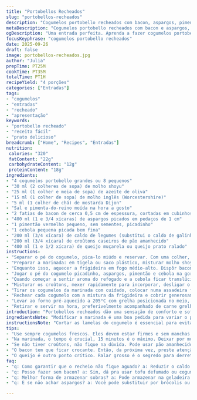 ```yaml
---
title: "Portobellos Recheados"
slug: "portobellos-recheados"
description: "Cogumelos portobello recheados com bacon, aspargos, pimentão e queijo, marinados para intensificar sabor. Uma entrada versátil, que pode virar acompanhamento, mostrando textura cremosa e crocância delicada dos croûtons. Marinada com molho shoyu e toque de mostarda traz um fundo salgado e ligeira picância. Bacon deixa aroma irresistível; aspargos dão frescor. Queijo gratina criando crosta dourada, perfeito para servir quentinho, direto do forno. Substituições possíveis para quem não encontra algum ingrediente, ajustes simples para sabor adaptado sem perder a graça."
metaDescription: "Cogumelos portobello recheados com bacon e aspargos, uma entrada deliciosa e sofisticada que agrada a todos em qualquer ocasião"
ogDescription: "Uma entrada perfeita. Aprenda a fazer cogumelos portobello recheados com bacon e queijo, um prato que vai surpreender seus convidados"
focusKeyphrase: "cogumelos portobello recheados"
date: 2025-09-26
draft: false
image: portobellos-recheados.jpg
author: "Julia"
prepTime: PT25M
cookTime: PT35M
totalTime: PT1H
recipeYield: "4 porções"
categories: ["Entradas"]
tags:
- "cogumelos"
- "entradas"
- "recheado"
- "apresentação"
keywords:
- "portobello recheado"
- "receita fácil"
- "prato delicioso"
breadcrumb: ["Home", "Recipes", "Entradas"]
nutrition: 
 calories: "320"
 fatContent: "22g"
 carbohydrateContent: "12g"
 proteinContent: "18g"
ingredients:
- "4 cogumelos portobello grandes ou 8 pequenos"
- "30 ml (2 colheres de sopa) de molho shoyu"
- "25 ml (1 colher e meia de sopa) de azeite de oliva"
- "15 ml (1 colher de sopa) de molho inglês (Worcestershire)"
- "5 ml (1 colher de chá) de mostarda Dijon"
- "Sal e pimenta-do-reino moída na hora a gosto"
- "2 fatias de bacon de cerca 0,5 cm de espessura, cortadas em cubinhos"
- "400 ml (1 e 3/4 xícaras) de aspargos picados em pedaços de 1 cm"
- "1 pimentão vermelho pequeno, sem sementes, picadinho"
- "1 cebola pequena picada bem fina"
- "200 ml (3/4 xícara) de caldo de legumes (substitui o caldo de galinha para quem quer opção vegetal)"
- "200 ml (3/4 xícara) de croûtons caseiros de pão amanhecido"
- "400 ml (1 e 1/2 xícara) de queijo muçarela ou queijo prato ralado"
instructions:
- "Separar o pé do cogumelo, pica-lo miúdo e reservar. Com uma colher, puxar cuidadosamente todas as lamelas pretas do cogumelo — elas dão amargor e não combinam com o recheio; descartá-las."
- "Preparar a marinada: em tigela ou saco plástico, misturar molho shoyo, azeite, molho inglês, mostarda, sal e pimenta; adicionar os cogumelos inteiros e mexer, cobrindo bem. Deixar descansando uns 15 minutos pra pegar sabor — mas não mais que isso pra não amolecer demais."
- "Enquanto isso, aquecer a frigideira em fogo médio-alto. Dispôr bacon em cubinhos e deixar dourar, soltando a gordura lentamente — essa gordura vai dar sabor por trás, não desperdiçar."
- "Jogar o pé do cogumelo picadinho, aspargos, pimentão e cebola na gordura do bacon. Refogar rápido, só até as verduras ficarem pouco cozidas mas ainda crocantes. Temperar com sal e bastante pimenta moída."
- "Quando começar a sentir aroma do refogado e a cebola ficar translúcida, jogar o caldo de legumes; aumentar fogo e deixar reduzir até quase secar, aquele momento que a frigideira fica limpa no fundo, sem líquido escorrendo fácil. É sinal que concentração de sabor chegou."
- "Misturar os croûtons, mexer rapidamente para incorporar, desligar o fogo. A textura tem que ser úmida, mas não encharcada, croûtons devem absorver e manter leve crocância."
- "Tirar os cogumelos da marinada com cuidado, colocar numa assadeira forrada com papel manteiga. Salpicar sal e pimenta por cima, pois marinada às vezes é meio salgada mas sem acabamento."
- "Rechear cada cogumelo com a mistura da frigideira e cobrir generosamente com queijo ralado."
- "Levar ao forno pré-aquecido a 205°C com grelha posicionada no meio, colocar a assadeira e deixar de 18 a 23 minutos. Observar o queijo, que vai derreter e começar a dourar — quando formar uma casquinha crocante e borbulhante, está no ponto."
- "Retirar e servir na hora, preferivelmente acompanhado de carne grelhada ou mesmo uma salada verde com vinagrete cítrico pra cortar o sabor mais intenso."
introduction: "Portobellos recheados dão uma sensação de conforto e sofisticação ao mesmo tempo. Em casa, sempre quis quebrar o tabu do cogumelo como entrada sem graça. Experimentar diferentes recheios e entender o que cada ingrediente traz faz toda a diferença. O segredo está no equilíbrio entre o umami do bacon, a textura dos croûtons que não podem desmanchar, o frescor do aspargo — que quando passado demais perde a crocância que dá vida ao prato — e o toque picante da mostarda na marinada. A técnica da marinada rápida evita que os cogumelos fiquem aguados demais ou secos."
ingredientsNote: "Modificar a marinada é uma boa pedida para variar o prato: trocar molho inglês por vinagre balsâmico traz acidez diferente. A ideia dos croûtons é garantir crocância, mas se não tiver pode substituir por pão torrado picado, pouca farinha panko ou até castanhas picadas misturadas na preparação do recheio — dá um toque artesanal e ainda mais textura. O queijo sugere-se algo que derreta bem, claro, mas que não se desmanche todo e forme uma camada que segura o recheio no cogumelo. Muçarela ou prato cumprem bem essa função no Brasil, mas já testei parmesão ralado grosso que dá toque rústico. Atenção à cebola — não pode queimar pois amarga rápido e estraga o sabor final. Preferir cebola roxa, que é mais doce, pode suavizar esse ponto."
instructionsNote: "Cortar as lamelas do cogumelo é essencial para evitar amargor, não pule essa etapa. A marinada não deve durar mais que 15 minutos para não deixar os cogumelos demais encharcados. Repare na redução do caldo, que é chave para criar textura e sabor concentrado no recheio. Se o caldo não reduzir o suficiente, o recheio ficará mole demais e pode despejar água na hora de assar. Acompanhar o forno é fundamental para o queijo, que queima rápido depois daquele ponto ideal. Se usar forno com ventilação, fique de olho porque o processo é acelerado. Servi uma vez com vinagrete de limão siciliano e salsinha para dar um contraste fresco, dica anotada para repetir na próxima vez. O segredo do bacon crocante, mas não duro, é refogar até quase translucidez da gordura e reservar rápido para não queimar. Recheie e asse logo pra manter a textura do bacon."
tips:
- "Use sempre cogumelos frescos. Eles devem estar firmes e sem manchas. Cogumelos murchos não vão dar a mesma textura do prato. Se não achar portobello, champignon pode quebrar o galho. Mas o sabor é bem diferente. Sempre prefira o fresquinho."
- "Na marinada, o tempo é crucial, 15 minutos é o máximo. Deixar por muito tempo vai deixar o cogumelo mole demais, vai perder a estrutura. E isso não é legal. Anota essa, é experiência própria. Uma marinada rápida mantém a textura e ainda realça o sabor."
- "Se não tiver croûtons, não fique na dúvida. Pode usar pão amanhecido picado ou até farofa. O importante é a crocância. Farinha panko também ajuda, mas deve ser na medida certa. Experiência mostra que crocantes fazem a diferença no prato."
- "O bacon tem que ficar crocante. Então, da próxima vez, preste atenção na hora de dourar. Não deve queimar, hein. Esse é o truque. Retire assim que começar a ficar com a gordura translúcida. Fácil de errar. Mas sacou? Cuidado pra não deixar muito tempo."
- "O queijo é outro ponto crítico. Ralar grosso é o segredo para derreter e não escorregar todo. Eu já usei parmesão, dá um toque diferente. Mas se não der certo, queijo prato ou muçarela são certezas na cozinha. Não tem erro."
faq:
- "q: Como garantir que o recheio não fique aguado? a: Reduzir o caldo na frigideira é essencial. Assim o sabor se concentra. Olhe pra textura e ajuste. Se tudo parecer molhado demais, diminua a quantidade de caldo usado no refogado."
- "q: Posso fazer sem bacon? a: Sim, dá pra usar tofu defumado ou cogumelos refogados. Assim, ainda traz um sabor especial. Mas o processo é bem diferente, e o resultado muda. Experimente e descubra seu preferido."
- "q: Melhor forma de armazenar sobras? a: Pode armazenar na geladeira por até 3 dias. Se precisar, congele. Assim, tem opção para outro dia. Mas cuidado. Reaqueça no forno pra manter a crocância."
- "q: E se não achar aspargos? a: Você pode substituir por brócolis ou até abobrinha. Mas lembre-se, esses têm tempo de cozimento diferente. O ideal é picar bem pequeno. Assim eles cozinham mais rápido e mantém a textura."

---
```

